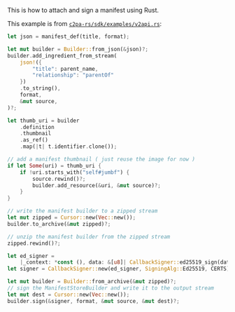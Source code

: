This is how to attach and sign a manifest using Rust.

This example is from [`c2pa-rs/sdk/examples/v2api.rs`](https://github.com/contentauth/c2pa-rs/blob/main/sdk/examples/v2api.rs#L88C5-L134C1):

```rust
let json = manifest_def(title, format);

let mut builder = Builder::from_json(&json)?;
builder.add_ingredient_from_stream(
    json!({
        "title": parent_name,
        "relationship": "parentOf"
    })
    .to_string(),
    format,
    &mut source,
)?;

let thumb_uri = builder
    .definition
    .thumbnail
    .as_ref()
    .map(|t| t.identifier.clone());

// add a manifest thumbnail ( just reuse the image for now )
if let Some(uri) = thumb_uri {
    if !uri.starts_with("self#jumbf") {
        source.rewind()?;
        builder.add_resource(&uri, &mut source)?;
    }
}

// write the manifest builder to a zipped stream
let mut zipped = Cursor::new(Vec::new());
builder.to_archive(&mut zipped)?;

// unzip the manifest builder from the zipped stream
zipped.rewind()?;

let ed_signer =
    |_context: *const (), data: &[u8]| CallbackSigner::ed25519_sign(data, PRIVATE_KEY);
let signer = CallbackSigner::new(ed_signer, SigningAlg::Ed25519, CERTS);

let mut builder = Builder::from_archive(&mut zipped)?;
// sign the ManifestStoreBuilder and write it to the output stream
let mut dest = Cursor::new(Vec::new());
builder.sign(&signer, format, &mut source, &mut dest)?;
```
